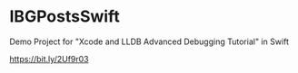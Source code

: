 # IBGPostsSwift

Demo Project for "Xcode and LLDB Advanced Debugging Tutorial" in Swift

https://bit.ly/2Uf9r03

